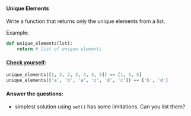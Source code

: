 #### Unique Elements

Write a function that returns only the unique elements from a list.

Example:
```python
def unique_elements(lst):
    return # list of unique elements
```

#### <u>Check yourself</u>:
```python
unique_elements([1, 2, 2, 3, 4, 4, 5]) == [1, 3, 5]
unique_elements(['a', 'b', 'a', 'c', 'd', 'c']) == ['b', 'd']
```

#### Answer the questions:
 - simplest solution using `set()` has some limitations. Can you list them?

